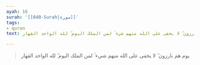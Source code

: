```yaml
---
ayah: 16
surah: '[[040-Surah|سورة]]'
tags:
- quran
text: يوم هم بارزون ۖ لا يخفى على الله منهم شيء ۚ لمن الملك اليوم ۖ لله الواحد القهار

---
```

> يوم هم بارزون ۖ لا يخفى على الله منهم شيء ۚ لمن الملك اليوم ۖ لله الواحد القهار
